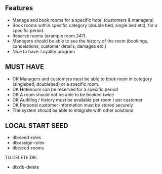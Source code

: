 ## Features

- Manage and book rooms for a specific hotel (customers & managers)
- Book rooms within specific category (double bed, single bed etc), for a specific period.
- Reserve rooms (example room 247).
- Managers should be able to see the history of the room (bookings, cancelations, customer details, damages etc.)
- Nice to have: Loyality program

## MUST HAVE

- OK Managers and customers must be able to book room in category (singlebed, doublebed) or a specific room.
- OK Hotelroom can be reserved for a specific period
- OK A room should not be able to be booked twice
- OK Auditlog / history must be available per room / per customer
- OK Personal customer information must be stored securely
- The system should be able to integrate with other solutions

## LOCAL START SEED

- db:seed-roles
- db:assign-roles
- db:seed-rooms

TO DELETE DB:

- db:db-delete
